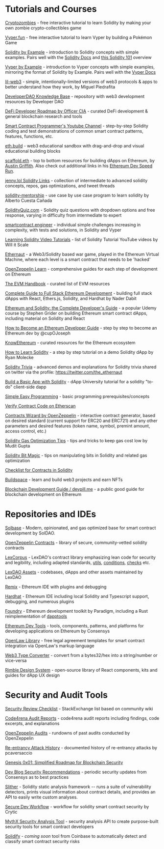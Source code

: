 # Tutorials and Courses

[Cryptozombies](https://cryptozombies.io/) - free interactive tutorial to learn Solidity by making your own zombie crypto-collectibles game

[Vyper.fun](https://learn.vyperlang.org/#/) - free interactive tutorial to learn Vyper by building a Pokémon Game

[Solidity by Example](https://solidity-by-example.org/) - introduction to Solidity concepts with simple examples. Pairs well with the [Solidity Docs](https://docs.soliditylang.org/en/v0.8.15/) and [this Solidity 101](https://secureum.substack.com/p/solidity-101) overview 

[Vyper by Example](https://vyper-by-example.org/) - introduction to Vyper concepts with simple examples, mirroring the format of Solidity by Example. Pairs well with the [Vyper Docs](https://vyper.readthedocs.io/en/stable/toctree.html)

[lil-web3](https://github.com/m1guelpf/lil-web3) - simple, intentionally-limited versions of web3 protocols & apps to better understand how they work, by Miguel Piedrafita

[DeveloperDAO Knowledge Base](https://github.com/Developer-DAO/resources) - repository with web3 development resources by Developer DAO

[DeFi Developer Roadmap by Officer CIA](https://github.com/OffcierCia/DeFi-Developer-Road-Map) - curated DeFi development & general blockchain research and tools

[Smart Contract Programmer's Youtube Channel](https://www.youtube.com/channel/UCJWh7F3AFyQ_x01VKzr9eyA) - step-by-step Solidity coding and test demonstrations of common smart contract patterns, features, functions, etc.

[eth.build](https://eth.build/) - web3 educational sandbox with drag-and-drop and visual educational building blocks

[scaffold.eth](https://github.com/austintgriffith/scaffold-eth#-scaffold-eth) - top to bottom resources for building dApps on Ethereum, by [Austin Griffith](https://twitter.com/austingriffith). Also check out additional links in his [Ethereum Dev Speed Run](https://medium.com/@austin_48503/%EF%B8%8Fethereum-dev-speed-run-bd72bcba6a4c).

[jenny.lol Solidity Links](https://jenny.lol/solidity-links/) - collection of intermediate to advanced solidity concepts, repos, gas optimizations, and tweet threads

[solidity-mentorship](https://github.com/alcueca/solidity-mentorship/issues) - use case by use case program to learn solidity by Alberto Cuesta Cañada

[SolidityQuiz.com](https://solidityquiz.com/quiz) - Solidity quiz questions with dropdown options and free response, varying in difficulty from intermediate to expert

[smartcontract.engineer](https://www.smartcontract.engineer/challenges) - individual simple challenges increasing in complexity, with tests and solutions, in Solidity and Vyper

[Learning Solidity Video Tutorials](https://github.com/willitscale/learning-solidity) - list of Solidity Tutorial YouTube videos by Will it Scale

[Ethernaut](https://ethernaut.openzeppelin.com/) - a Web3/Solidity based war game, played in the Ethereum Virtual Machine, where each level is a smart contract that needs to be 'hacked'

[OpenZeppelin Learn](https://docs.openzeppelin.com/learn/) - comprehensive guides for each step of development on Ethereum

[The EVM Handbook](https://noxx3xxon.notion.site/noxx3xxon/The-EVM-Handbook-bb38e175cc404111a391907c4975426d) - curated list of EVM resources

[Complete Guide to Full Stack Ethereum Development](https://dev.to/dabit3/the-complete-guide-to-full-stack-ethereum-development-3j13) - building full stack dApps with React, Ethers.js, Solidity, and Hardhat by Nader Dabit

[Ethereum and Solidity: the Complete Developer's Guide](https://www.udemy.com/course/ethereum-and-solidity-the-complete-developers-guide/) - a popular Udemy course by Stephen Grider on building Ethereum smart contract dApps, including material on Solidity and React

[How to Become an Ethereum Developer Guide](https://hackmd.io/NS-XCiEbS2GUpI8Wu1Xdew) - step by step to become an Ethereum dev by @cupOJoseph 

[KnowEthereum](https://knowethereum.com/) - curated resources for the Ethereum ecosystem

[How to Learn Solidity](https://blockgeeks.com/guides/solidity/) - a step by step tutorial on a demo Solidity dApp by Ryan Molecke

[Solidity Trivia](https://github.com/ajsantander/trivias) - advanced demos and explanations for Solidity trivia shared on twitter via the profile: https://twitter.com/the_ethernaut

[Build a Basic App with Solidity](https://www.dappuniversity.com/articles/blockchain-app-tutorial) - dApp University tutorial for a solidity "to-do" client-side dapp

[Simple Easy Programming](https://www.tutorialspoint.com/computer_programming/index.htm) - basic programming prerequisites/concepts

[Verify Contract Code on Etherscan](https://medium.com/coinmonks/how-to-verify-and-publish-on-etherscan-52cf25312945)

[Contracts Wizard by OpenZeppelin](https://blog.openzeppelin.com/wizard/) - interactive contract generator, based on desired standard (current support for ERC20 and ERC721) and any other parameters and desired features (token name, symbol, premint amount, access control, etc.)

[Solidity Gas Optimization Tips](https://mudit.blog/solidity-gas-optimization-tips/) - tips and tricks to keep gas cost low by Mudit Gupta

[Solidity Bit Magic](https://saxenism.com/web3/solidity/language-tricks/bit-magic/intermediate/2022/09/06/Bit-Magic-Solidity.html) - tips on manipulating bits in Solidity and related gas optimization

[Checklist for Contracts in Solidity](https://github.com/lexDAO/LexCorpus/blob/master/contracts/CHECKS.txt)

[Buildspace](https://buildspace.so/) - learn and build web3 projects and earn NFTs 

[Blockchain Development Guide / devpill.me](https://github.com/dcbuild3r/blockchain-development-guide) - a public good guide for blockchain development on Ethereum


# Repositories and IDEs

[Solbase](https://github.com/Sol-DAO/solbase) - Modern, opinionated, and gas optimized base for smart contract development by SolDAO.

[OpenZeppelin Contracts](https://github.com/OpenZeppelin/openzeppelin-contracts) - library of secure, community-vetted solidity contracts

[LexCorpus](https://github.com/lexDAO/LexCorpus) - LexDAO's contract library emphasizing lean code for security and legibility, including adapted standards, [utils](https://github.com/lexDAO/LexCorpus/tree/master/contracts/utils), [conditions](https://github.com/lexDAO/LexCorpus/tree/master/contracts/conditions), [checks](https://github.com/lexDAO/LexCorpus/blob/master/contracts/CHECKS.txt) etc.

[LexDAO Assets](https://github.com/lexDAO/Assets) - codebases, dApps and other assets maintained by LexDAO

[Remix](https://remix.ethereum.org/) - Ethereum IDE with plugins and debugging

[Hardhat](https://hardhat.org/) - Ethereum IDE including local Solidity and Typescript support, debugging, and numerous plugins

[Foundry](https://www.paradigm.xyz/2021/12/introducing-the-foundry-ethereum-development-toolbox/) - Ethereum development toolkit by Paradigm, including a Rust reimplementation of [dapptools](https://dapp.tools/) 

[Ethereum Dev Tools](https://github.com/ConsenSys/ethereum-developer-tools-list) - tools, components, patterns, and platforms for developing applications on Ethereum by Consensys

[OpenLaw Library](https://lib.openlaw.io) - free legal agreement templates for smart contract integration via OpenLaw's markup language

[Web3 Type Converter](https://web3-type-converter.onbrn.com/) - convert from a bytes32/hex into a string/number or vice-versa

[Rimble Design System](https://rimble.consensys.design/) - open-source library of React components, kits and guides for dApp UX design


# Security and Audit Tools

[Security Review Checklist](https://ethereum.stackexchange.com/questions/8551/security-review-checklist-for-a-smart-contract) - StackExchange list based on community wiki

[Code4rena Audit Reports](https://code4rena.com/reports/) - code4rena audit reports including findings, code excerpts, and explanations

[OpenZeppelin Audits](https://blog.openzeppelin.com/security-audits/) - rundowns of past audits conducted by OpenZeppelin

[Re-entrancy Attack History](https://github.com/pcaversaccio/reentrancy-attacks) - documented history of re-entrancy attacks by pcaversaccio

[Genesis 0x01: Simplified Roadmap for Blockchain Security](https://devansh.xyz/blockchain-security/2021/09/17/genesis-0x01.html)

[Dev Blog Security Recommendations](https://consensys.net/blog/blockchain-development/ethereum-smart-contract-security-recommendations/) - periodic security updates from Consensys as to best practices 

[Slither](https://github.com/crytic/slither) - Solidity static analysis framework -- runs a suite of vulnerability detectors, prints visual information about contract details, and provides an API to easily write custom analyses.

[Secure Dev Workflow](https://github.com/crytic/building-secure-contracts/blob/master/development-guidelines/workflow.md#ask-for-help) - workflow for solidity smart contract security by Crytic

[MythX Security Analysis Tool](https://github.com/dmuhs/mythx-cli) - security analysis API to create purpose-built security tools for smart contract developers

[Solidify](https://blog.coinbase.com/introducing-solidify-a-tool-to-automatically-detect-and-classify-smart-contract-security-risks-73a1338fdbbe) - *coming soon* tool from Coinbase to automatically detect and classify smart contract security risks
